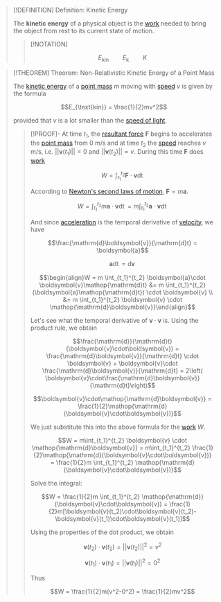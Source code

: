 >[!DEFINITION] Definition: Kinetic Energy
>
>The **kinetic energy** of a physical object is the [work](Work.md) needed to bring the object from rest to its current state of motion.
>
>>[!NOTATION]
>>
>>$$E_{\text{kin}} \qquad E_{\text{k}} \qquad K$$
>>
>

>[!THEOREM] Theorem: Non-Relativistic Kinetic Energy of a Point Mass
>
>The [kinetic energy](Kinetic%20Energy.md) of a [point mass](../../Physical%20Systems/Point%20Masses/Point%20Mass.md) $m$ moving with [speed](../../Kinematics/Translation/Speed.md) $v$ is given by the formula
>
>$$E_{\text{kin}} = \frac{1}{2}mv^2$$
>
>provided that $v$ is a lot smaller than the [speed of light](../Speed%20of%20Light.md).
>
>>[!PROOF]-
>>At time $t_1$, the [resultant force](../Force.md) $\boldsymbol{F}$ begins to accelerates the [point mass](../../Physical%20Systems/Point%20Masses/Point%20Mass.md) from 0 m/s and at time $t_2$ the [speed](../../Kinematics/Translation/Speed.md) reaches $v$ m/s, i.e. $||\boldsymbol{v}(t_1)|| = 0$ and $||\boldsymbol{v}(t_2)||=v$. During this time $\boldsymbol{F}$ does [work](Work.md)
>>
>>$$W = \int_{t_1}^{t_2} \boldsymbol{F}\cdot \boldsymbol{v}\mathop{\mathrm{d}t}$$
>>
>>According to [Newton's second laws of motion](../Newton's%20Laws%20of%20Translational%20Motion.md), $\boldsymbol{F}=m\boldsymbol{a}$.
>>
>>$$W = \int_{t_1}^{t_2} m\boldsymbol{a}\cdot \boldsymbol{v}\mathop{\mathrm{d}t} = m \int_{t_1}^{t_2} \boldsymbol{a}\cdot \boldsymbol{v}\mathop{\mathrm{d}t}$$
>>
>>And since [acceleration](../../Kinematics/Translation/Acceleration.md) is the temporal derivative of [velocity](../../Kinematics/Translation/Velocity.md), we have 
>>
>>$$\frac{\mathrm{d}\boldsymbol{v}}{\mathrm{d}t} = \boldsymbol{a}$$
>>
>>$$\boldsymbol{a}\mathop{\mathrm{d}t} = \mathop{\mathrm{d}\boldsymbol{v}}$$
>>
>>$$\begin{align}W = m \int_{t_1}^{t_2} \boldsymbol{a}\cdot \boldsymbol{v}\mathop{\mathrm{d}t} &= m \int_{t_1}^{t_2} (\boldsymbol{a}\mathop{\mathrm{d}t}) \cdot \boldsymbol{v} \\ &= m \int_{t_1}^{t_2} \boldsymbol{v} \cdot \mathop{\mathrm{d}\boldsymbol{v}}\end{align}$$
>>
>>Let's see what the temporal derivative of $\boldsymbol{v}\cdot\boldsymbol{v}$ is. Using the product rule, we obtain
>>
>>$$\frac{\mathrm{d}}{\mathrm{d}t}(\boldsymbol{v}\cdot\boldsymbol{v}) = \frac{\mathrm{d}\boldsymbol{v}}{\mathrm{d}t} \cdot \boldsymbol{v} + \boldsymbol{v}\cdot \frac{\mathrm{d}\boldsymbol{v}}{\mathrm{d}t} = 2\left( \boldsymbol{v}\cdot\frac{\mathrm{d}\boldsymbol{v}}{\mathrm{d}t}\right)$$
>>
>>$$\boldsymbol{v}\cdot\mathop{\mathrm{d}\boldsymbol{v}} = \frac{1}{2}\mathop{\mathrm{d}(\boldsymbol{v}\cdot\boldsymbol{v})}$$
>>
>>We just substitute this into the above formula for the [work](Work.md) $W$.
>>
>>$$W = m\int_{t_1}^{t_2} \boldsymbol{v} \cdot \mathop{\mathrm{d}\boldsymbol{v}} = m\int_{t_1}^{t_2} \frac{1}{2}\mathop{\mathrm{d}(\boldsymbol{v}\cdot\boldsymbol{v})} = \frac{1}{2}m \int_{t_1}^{t_2} \mathop{\mathrm{d}(\boldsymbol{v}\cdot\boldsymbol{v})}$$
>>
>>Solve the integral:
>>
>>$$W = \frac{1}{2}m \int_{t_1}^{t_2} \mathop{\mathrm{d}}(\boldsymbol{v}\cdot\boldsymbol{v}) = \frac{1}{2}m[\boldsymbol{v}(t_2)\cdot\boldsymbol{v}(t_2)-\boldsymbol{v}(t_1)\cdot\boldsymbol{v}(t_1)]$$
>>
>>Using the properties of the dot product, we obtain
>>
>>$$\boldsymbol{v}(t_2)\cdot\boldsymbol{v}(t_2) = ||\boldsymbol{v}(t_2)||^2 = v^2$$
>>
>>$$\boldsymbol{v}(t_1)\cdot\boldsymbol{v}(t_1) = ||\boldsymbol{v}(t_1)||^2 = 0^2$$
>>
>>Thus
>>
>>$$W = \frac{1}{2}m(v^2-0^2) = \frac{1}{2}mv^2$$